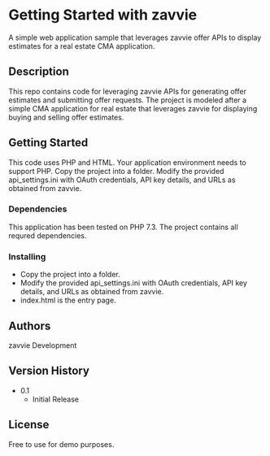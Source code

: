 # Getting Started with zavvie 

A simple web application sample that leverages zavvie offer APIs to display estimates for a real estate CMA application.

## Description

This repo contains code for leveraging zavvie APIs for generating offer estimates and submitting offer requests. The project is modeled after a simple CMA application for real estate that leverages zavvie for displaying buying and selling offer estimates.

## Getting Started

This code uses PHP and HTML. Your application environment needs to support PHP. Copy the project into a folder. Modify the provided api_settings.ini with OAuth credentials, API key details, and URLs as obtained from zavvie.

### Dependencies

This application has been tested on PHP 7.3. The project contains all requred dependencies.

### Installing

* Copy the project into a folder. 
* Modify the provided api_settings.ini with OAuth credentials, API key details, and URLs as obtained from zavvie.
* index.html is the entry page.


## Authors

zavvie Development

## Version History

* 0.1
    * Initial Release

## License

Free to use for demo purposes.
